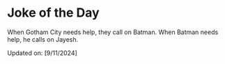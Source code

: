 # Joke of the Day

<!-- #joke -->
When Gotham City needs help, they call on Batman. When Batman needs help, he calls on Jayesh.

Updated on: [9/11/2024]
<!-- #jokeEnd -->